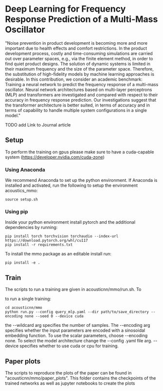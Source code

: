 # Deep Learning for Frequency Response Prediction of a  Multi-Mass Oscillator

"Noise prevention in product development is becoming more and more important due to health effects and comfort restrictions.
In the product development process, costly and time-consuming simulations are carried out over parameter spaces, e.g.,
via the finite element method, in order to find quiet product designs. The solution of dynamic systems is limited in their
maximum frequency and the size of the parameter space. Therefore, the substitution of high-fidelity models by machine
learning approaches is desirable. In this contribution, we consider an academic benchmark: Training a neural network to
predict the frequency response of a multi-mass oscillator. Neural network architectures based on multi-layer perceptrons
(MLP) and transformers are investigated and compared with respect to their accuracy in frequency response prediction. Our
investigations suggest that the transformer architecture is better suited, in terms of accuracy and in terms of capability to
handle multiple system configurations in a single model."


TODO add Link to Journal article

## Setup 

To perform the training on gpus please make sure to have a cuda-capable system (https://developer.nvidia.com/cuda-zone)

### Using Anaconda
We recommend Anaconda to set up the python environment. If Anaconda is installed and activated, run the following to setup the environment acoustics_mmo:

```
source setup.sh
```
### Using pip
Inside your python environment install pytorch and the additional dependencies by running:

```
pip install torch torchvision torchaudio --index-url https://download.pytorch.org/whl/cu117
pip install -r requirements.txt
```

To install the mmo package as an editable install run: 
``` 
pip install -e .
```

## Train

The scripts to run a training are given in  acousticnn/mmo/run.sh. To 

to run a single training:

```
cd acousticnn/mmo
python run.py --config query_mlp.yaml --dir path/to/save_directory --encoding none --seed 0 --device cuda
```

the --wildcard arg specifies the number of samples. The --encoding arg specifies whether the input parameters are encoded with a sinosoidal embedding function. To use the scalar parameters, choose --encoding none.
To select the model architecture change the --config .yaml file arg. --device specifies whether to use cuda or cpu for training.

## Paper plots

The scripts to reproduce the plots of the paper can be found in "acousticnn/mmo/paper_plots".
This folder contains the checkpoints of the trained networks as well as jupyter notebooks to create the plots 

